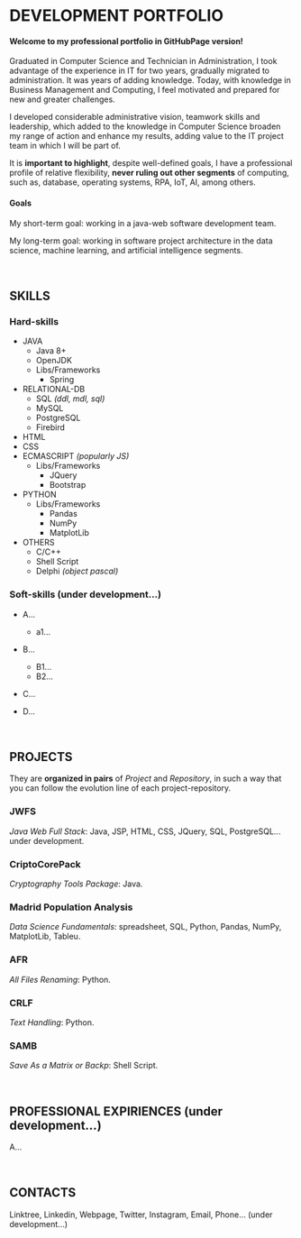 # DEVELOPMENT PORTFOLIO
  
#### Welcome to my professional portfolio in GitHubPage version!
Graduated in Computer Science and Technician in Administration, I took advantage of the experience in IT for two years, gradually migrated to administration. It was years of adding knowledge. Today, with knowledge in Business Management and Computing, I feel motivated and prepared for new and greater challenges.  
  
I developed considerable administrative vision, teamwork skills and leadership, which added to the knowledge in Computer Science broaden my range of action and enhance my results, adding value to the IT project team in which I will be part of.  
  
It is **important to highlight**, despite well-defined goals, I have a professional profile of relative flexibility, **never ruling out other segments** of computing, such as, database, operating systems, RPA, IoT, AI, among others.  
  
#### Goals
My short-term goal: working in a java-web software development team.  
  
My long-term goal: working in software project architecture in the data science, machine learning, and artificial intelligence segments.  
  
  &nbsp;  
  
## SKILLS
  
### Hard-skills
* JAVA
  + Java 8+
  + OpenJDK
  + Libs/Frameworks
    - Spring  
* RELATIONAL-DB
  + SQL _(ddl, mdl, sql)_
  + MySQL
  + PostgreSQL
  + Firebird  
* HTML
* CSS
* ECMASCRIPT _(popularly JS)_
  + Libs/Frameworks
    - JQuery
    - Bootstrap  
* PYTHON
  + Libs/Frameworks
    - Pandas
	- NumPy
	- MatplotLib  
* OTHERS
  + C/C++
  + Shell Script
  + Delphi _(object pascal)_  
  
### Soft-skills (under development...)
* A...
  + a1...  
* B...
  + B1...
  + B2...  
* C...
* D...  
  
  &nbsp;  
  
## PROJECTS
They are **organized in pairs** of _Project_ and _Repository_, in such a way that you can follow the evolution line of each project-repository.  
  
### JWFS
_Java Web Full Stack_: Java, JSP, HTML, CSS, JQuery, SQL, PostgreSQL... under development.  
  
### CriptoCorePack
_Cryptography Tools Package_: Java.  
  
### Madrid Population Analysis
_Data Science Fundamentals_: spreadsheet, SQL, Python, Pandas, NumPy, MatplotLib, Tableu.  
  
### AFR
_All Files Renaming_: Python.  
  
### CRLF
_Text Handling_: Python.  
  
### SAMB
_Save As a Matrix or Backp_: Shell Script.  
  
  &nbsp;  
  
## PROFESSIONAL EXPIRIENCES (under development...)
A...  
  
  &nbsp;  
  
## CONTACTS
Linktree, Linkedin, Webpage, Twitter, Instagram, Email, Phone... (under development...)  
  
  